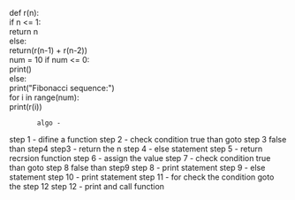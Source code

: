 def r(n):  
   if n <= 1:  
       return n  
   else:  
       return(r(n-1) + r(n-2))  
num = 10
if num <= 0:  
   print()  
else:  
   print("Fibonacci sequence:")  
   for i in range(num):  
       print(r(i))  
       
       
           algo -
step 1 - difine  a function 
step 2 - check condition true than goto step 3 false than step4
step3 - return the n
step 4 - else statement
step 5 - return recrsion function
step 6 - assign the value
step 7 -  check condition true than goto step 8 false than step9
step 8 - print statement 
step 9 - else statement
step 10 - print statement
step 11 - for check the condition goto the step 12
step 12 - print and call function 
